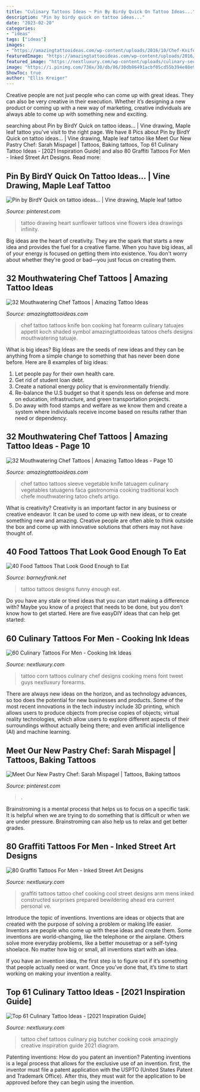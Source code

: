 ```yaml
---
title: "Culinary Tattoos Ideas ~ Pin By Birdy Quick On Tattoo Ideas..."
description: "Pin by birdy quick on tattoo ideas..."
date: "2023-02-20"
categories:
- "ideas"
tags: ["ideas"]
images:
- "https://amazingtattooideas.com/wp-content/uploads/2016/10/Chef-Knife-with-Vegetables-Sleeve-Tattoo.jpg"
featuredImage: "https://amazingtattooideas.com/wp-content/uploads/2016/10/Shaded-Bon-Apetit-Forearm-Tattoo.jpg"
featured_image: "https://nextluxury.com/wp-content/uploads/culinary-sections-of-a-pig-tattoo-male-forearms.jpg"
image: "https://i.pinimg.com/736x/30/db/86/30db86491acbf05cd55b394e88e9ca00--food-ideas-infinity-heart.jpg"
ShowToc: true
author: "Ellis Kreiger"
---
```



Creative people are not just people who can come up with great ideas. They can also be very creative in their execution. Whether it’s designing a new product or coming up with a new way of marketing, creative individuals are always able to come up with something new and exciting.

	

		
searching about Pin by BirdY Quick on tattoo ideas... | Vine drawing, Maple leaf tattoo you've visit to the right page. We have 8 Pics about Pin by BirdY Quick on tattoo ideas... | Vine drawing, Maple leaf tattoo like Meet Our New Pastry Chef: Sarah Mispagel | Tattoos, Baking tattoos, Top 61 Culinary Tattoo Ideas - [2021 Inspiration Guide] and also 80 Graffiti Tattoos For Men - Inked Street Art Designs. Read more:
		
    
## Pin By BirdY Quick On Tattoo Ideas... | Vine Drawing, Maple Leaf Tattoo

<img loading=lazy src="https://i.pinimg.com/736x/30/db/86/30db86491acbf05cd55b394e88e9ca00--food-ideas-infinity-heart.jpg" onerror="this.onerror=null;this.src='https://tse4.mm.bing.net/th?id=OIP.Z8JDdB9r2APN-34blVDr_wHaFm&amp;pid=15.1';" alt="Pin by BirdY Quick on tattoo ideas... | Vine drawing, Maple leaf tattoo">

_Source: pinterest.com_

>tattoo drawing heart sunflower tattoos vine flowers idea drawings infinity. 

	

Big ideas are the heart of creativity. They are the spark that starts a new idea and provides the fuel for a creative flame. When you have big ideas, all of your energy is focused on getting them into existence. You don't worry about whether they're good or bad—you just focus on creating them.

    
## 32 Mouthwatering Chef Tattoos | Amazing Tattoo Ideas

<img loading=lazy src="https://amazingtattooideas.com/wp-content/uploads/2016/10/Shaded-Bon-Apetit-Forearm-Tattoo.jpg" onerror="this.onerror=null;this.src='https://tse4.mm.bing.net/th?id=OIP.9gH1gPBv80jIYJZPdWWMNwHaKK&amp;pid=15.1';" alt="32 Mouthwatering Chef Tattoos | Amazing Tattoo Ideas">

_Source: amazingtattooideas.com_

>chef tattoo tattoos knife bon cooking hat forearm culinary tatuajes appetit koch shaded symbol amazingtattooideas tatoos chefs designs mouthwatering tatuaje. 

	

What is big ideas?
Big Ideas are the seeds of new ideas and they can be anything from a simple change to something that has never been done before. Here are 8 examples of big ideas: 
1. Let people pay for their own health care. 
2. Get rid of student loan debt. 
3. Create a national energy policy that is environmentally friendly. 
4. Re-balance the U.S budget so that it spends less on defense and more on education, infrastructure, and green transportation projects. 
5. Do away with food stamps and welfare as we know them and create a system where individuals receive income based on results rather than need or dependency. 

    
## 32 Mouthwatering Chef Tattoos | Amazing Tattoo Ideas - Page 10

<img loading=lazy src="https://amazingtattooideas.com/wp-content/uploads/2016/10/Chef-Knife-with-Vegetables-Sleeve-Tattoo.jpg" onerror="this.onerror=null;this.src='https://tse3.mm.bing.net/th?id=OIP.zpHgxzD1jZktHb6CrCgiJAHaHa&amp;pid=15.1';" alt="32 Mouthwatering Chef Tattoos | Amazing Tattoo Ideas - Page 10">

_Source: amazingtattooideas.com_

>chef tattoo tattoos sleeve vegetable knife tatuagem culinary vegetables tatuagens faca gastronomia cooking traditional koch chefe mouthwatering tatoo chefs artigo. 

	

What is creativity?
Creativity is an important factor in any business or creative endeavor. It can be used to come up with new ideas, or to create something new and amazing. Creative people are often able to think outside the box and come up with innovative solutions that others may not have thought of.

    
## 40 Food Tattoos That Look Good Enough To Eat

<img loading=lazy src="http://www.barneyfrank.net/wp-content/uploads/2014/01/funny-food-tattoo.jpg" onerror="this.onerror=null;this.src='https://tse3.mm.bing.net/th?id=OIP.Hv-W-AZH9fRbw0mKhifaQwHaJz&amp;pid=15.1';" alt="40 Food Tattoos That Look Good Enough to Eat">

_Source: barneyfrank.net_

>tattoo tattoos designs funny enough eat. 

	

Do you have any stale or tired ideas that you can start making a difference with? Maybe you know of a project that needs to be done, but you don’t know how to get started. Here are five easyDIY ideas that can help get started: 

    
## 60 Culinary Tattoos For Men - Cooking Ink Ideas

<img loading=lazy src="http://nextluxury.com/wp-content/uploads/mens-forearms-corn-culinary-tattoo.jpg" onerror="this.onerror=null;this.src='https://tse2.mm.bing.net/th?id=OIP.BgMp4BHZNsj8pVYmRUracwHaHa&amp;pid=15.1';" alt="60 Culinary Tattoos For Men - Cooking Ink Ideas">

_Source: nextluxury.com_

>tattoo corn tattoos culinary chef designs cooking mens font tweet guys nextluxury forearms. 

	

There are always new ideas on the horizon, and as technology advances, so too does the potential for new businesses and products. Some of the most recent innovations in the tech industry include 3D printing, which allows users to produce objects from precise copies of objects; virtual reality technologies, which allow users to explore different aspects of their surroundings without actually being there; and even artificial intelligence (AI) and machine learning.

    
## Meet Our New Pastry Chef: Sarah Mispagel | Tattoos, Baking Tattoos

<img loading=lazy src="https://i.pinimg.com/originals/0b/9c/93/0b9c93badf01aed2c5333ac7167c4449.jpg" onerror="this.onerror=null;this.src='https://tse4.mm.bing.net/th?id=OIP.JYinsc20_LMY16i3oxqIDAHaEK&amp;pid=15.1';" alt="Meet Our New Pastry Chef: Sarah Mispagel | Tattoos, Baking tattoos">

_Source: pinterest.com_

>. 

	

Brainstroming is a mental process that helps us to focus on a specific task. It is helpful when we are trying to do something that is difficult or when we are under pressure. Brainstroming can also help us to relax and get better grades.

    
## 80 Graffiti Tattoos For Men - Inked Street Art Designs

<img loading=lazy src="http://nextluxury.com/wp-content/uploads/cool-creative-mens-graffiti-cooking-chef-themed-tattoo-on-upper-arm.jpg" onerror="this.onerror=null;this.src='https://tse1.mm.bing.net/th?id=OIP.dKAmTyPY4w_ShKH4zrKEwQHaHa&amp;pid=15.1';" alt="80 Graffiti Tattoos For Men - Inked Street Art Designs">

_Source: nextluxury.com_

>graffiti tattoos tattoo chef cooking cool street designs arm mens inked constructed surprises prepared bewildering ahead era current personal ve. 

	

Introduce the topic of inventions.
Inventions are ideas or objects that are created with the purpose of solving a problem or making life easier. Inventors are people who come up with these ideas and create them.
Some inventions are world-changing, like the telephone or the airplane. Others solve more everyday problems, like a better mousetrap or a self-tying shoelace. No matter how big or small, all inventions start with an idea.

If you have an invention idea, the first step is to figure out if it’s something that people actually need or want. Once you’ve done that, it’s time to start working on making your invention a reality.

    
## Top 61 Culinary Tattoo Ideas - [2021 Inspiration Guide]

<img loading=lazy src="https://nextluxury.com/wp-content/uploads/culinary-sections-of-a-pig-tattoo-male-forearms.jpg" onerror="this.onerror=null;this.src='https://tse1.mm.bing.net/th?id=OIP.ATwoDk8OJPDWls__X7wF4gHaFz&amp;pid=15.1';" alt="Top 61 Culinary Tattoo Ideas - [2021 Inspiration Guide]">

_Source: nextluxury.com_

>tattoo chef tattoos culinary pig butcher cooking cook amazingly creative inspiration guide 2021 diagram. 

	

Patenting inventions: How do you patent an invention?
Patenting inventions is a legal process that allows for the exclusive use of an invention. first, the inventor must file a patent application with the USPTO (United States Patent and Trademark Office). After this, they must wait for the application to be approved before they can begin using the invention.

